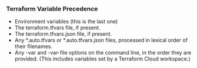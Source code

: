 ### Terraform Variable Precedence


- Environment variables (this is the last one)
- The terraform.tfvars file, if present.
- The terraform.tfvars.json file, if present.
-  Any *.auto.tfvars or *.auto.tfvars.json files, processed in lexical order of their filenames.
- Any -var and -var-file options on the command line, in the order they are provided. (This includes variables set by a Terraform Cloud workspace.)
